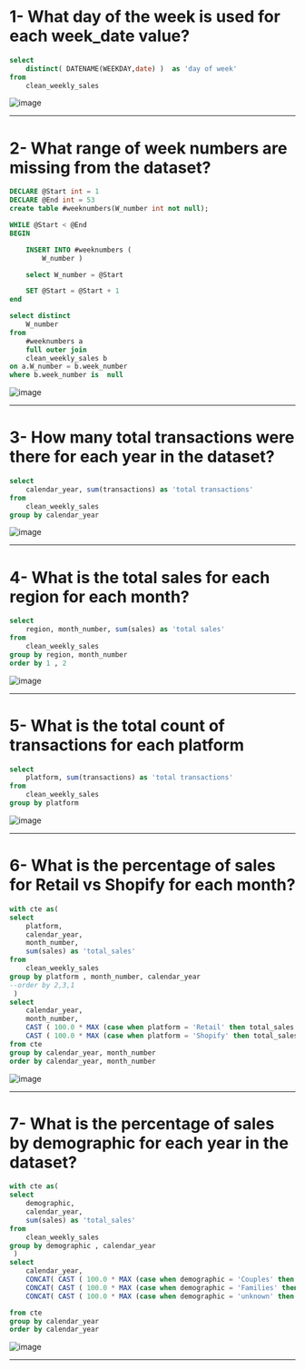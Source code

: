 # 1- What day of the week is used for each week_date value?
```sql
select
	distinct( DATENAME(WEEKDAY,date) )  as 'day of week' 
from 
	clean_weekly_sales
```
![image](https://github.com/mostafa-khairy/8-Week-SQL-Challenge-/assets/87584678/76ec38d3-1009-4ca1-a0e3-84cb478d27fa)

-----------------------------------------------------------------------------------------------------------------------------------------------

# 2- What range of week numbers are missing from the dataset?
```sql
DECLARE @Start int = 1
DECLARE @End int = 53
create table #weeknumbers(W_number int not null);

WHILE @Start < @End
BEGIN

	INSERT INTO #weeknumbers (
		W_number )

	select W_number = @Start

	SET @Start = @Start + 1
end 

select distinct 
	W_number 
from 
	#weeknumbers a
	full outer join 
	clean_weekly_sales b
on a.W_number = b.week_number
where b.week_number is  null 
```

![image](https://github.com/mostafa-khairy/8-Week-SQL-Challenge-/assets/87584678/62d813b5-6192-475e-ad49-27a200f0b4aa)

-----------------------------------------------------------------------------------------------------------------------------------------------
# 3- How many total transactions were there for each year in the dataset?
```sql
select 
	calendar_year, sum(transactions) as 'total transactions'
from 
	clean_weekly_sales
group by calendar_year
```

![image](https://github.com/mostafa-khairy/8-Week-SQL-Challenge-/assets/87584678/f6f0c5cf-fb99-48a5-8509-c7ca605ee1c2)

-----------------------------------------------------------------------------------------------------------------------------------------------

# 4- What is the total sales for each region for each month?
```sql
select 
	region, month_number, sum(sales) as 'total sales'
from 
	clean_weekly_sales
group by region, month_number
order by 1 , 2
```
![image](https://github.com/mostafa-khairy/8-Week-SQL-Challenge-/assets/87584678/ef1cd18e-7707-4536-9429-7305dc78200f)

-----------------------------------------------------------------------------------------------------------------------------------------------
# 5- What is the total count of transactions for each platform
```sql
select 
	platform, sum(transactions) as 'total transactions'
from 
	clean_weekly_sales
group by platform
```
![image](https://github.com/mostafa-khairy/8-Week-SQL-Challenge-/assets/87584678/675d410c-798e-4633-8bda-8783915344a6)

-----------------------------------------------------------------------------------------------------------------------------------------------
# 6- What is the percentage of sales for Retail vs Shopify for each month?
```SQL
with cte as(
select 
	platform,
	calendar_year,
	month_number,
	sum(sales) as 'total_sales'
from 
	clean_weekly_sales
group by platform , month_number, calendar_year
--order by 2,3,1
 )
select 
	calendar_year,
	month_number,
	CAST ( 100.0 * MAX (case when platform = 'Retail' then total_sales else null end ) / sum(total_sales)  AS decimal(5,3) )as percentage_OF_Retail ,
	CAST ( 100.0 * MAX (case when platform = 'Shopify' then total_sales else null end )/ sum(total_sales)  AS decimal(5,3))as percentage_OF_Shopify 
from cte 
group by calendar_year,	month_number
order by calendar_year,	month_number
```
![image](https://github.com/mostafa-khairy/8-Week-SQL-Challenge-/assets/87584678/c0a2b087-75a2-4f2a-90dd-825eb8ce984f)

-----------------------------------------------------------------------------------------------------------------------------------------------

# 7- What is the percentage of sales by demographic for each year in the dataset?

```sql
with cte as(
select 
	demographic,
	calendar_year,
	sum(sales) as 'total_sales'
from 
	clean_weekly_sales
group by demographic , calendar_year
 )
select 
	calendar_year,
	CONCAT( CAST ( 100.0 * MAX (case when demographic = 'Couples' then total_sales else null end ) / sum(total_sales)  AS decimal(5,3) ) ,  '%') as percentage_OF_Retail,
	CONCAT( CAST ( 100.0 * MAX (case when demographic = 'Families' then total_sales else null end )/ sum(total_sales)  AS decimal(5,3))  ,  '%')as percentage_OF_Shopify ,
	CONCAT( CAST ( 100.0 * MAX (case when demographic = 'unknown' then total_sales else null end )/ sum(total_sales)  AS decimal(5,3))  ,  '%')as percentage_OF_Shopify 

from cte 
group by calendar_year
order by calendar_year
```

![image](https://github.com/mostafa-khairy/8-Week-SQL-Challenge-/assets/87584678/c77a01ee-2198-4537-9c04-89173453fa81)


-----------------------------------------------------------------------------------------------------------------------------------------------

